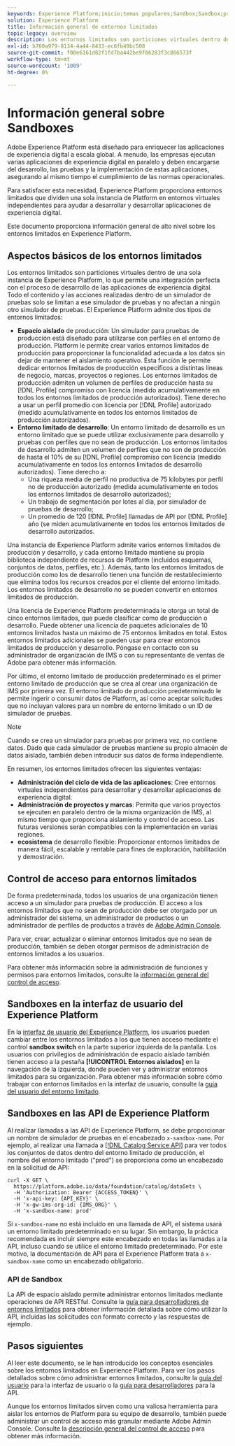 ```yaml
---
keywords: Experience Platform;inicio;temas populares;Sandbox;Sandbox;pruebas;Pruebas
solution: Experience Platform
title: Información general de entornos limitados
topic-legacy: overview
description: Los entornos limitados son particiones virtuales dentro de una sola instancia de Experience Platform, lo que permite una integración perfecta con el proceso de desarrollo de las aplicaciones de experiencia digital.
exl-id: b760a979-8134-4a44-8433-ec6fb49bc508
source-git-commit: f00e6161d82f1fd7ba442be9f06283f3c866573f
workflow-type: tm+mt
source-wordcount: '1009'
ht-degree: 0%

---
```


# Información general sobre Sandboxes

Adobe Experience Platform está diseñado para enriquecer las aplicaciones de experiencia digital a escala global. A menudo, las empresas ejecutan varias aplicaciones de experiencia digital en paralelo y deben encargarse del desarrollo, las pruebas y la implementación de estas aplicaciones, asegurando al mismo tiempo el cumplimiento de las normas operacionales.

Para satisfacer esta necesidad, Experience Platform proporciona entornos limitados que dividen una sola instancia de Platform en entornos virtuales independientes para ayudar a desarrollar y desarrollar aplicaciones de experiencia digital.

Este documento proporciona información general de alto nivel sobre los entornos limitados en Experience Platform.

## Aspectos básicos de los entornos limitados

Los entornos limitados son particiones virtuales dentro de una sola instancia de Experience Platform, lo que permite una integración perfecta con el proceso de desarrollo de las aplicaciones de experiencia digital. Todo el contenido y las acciones realizadas dentro de un simulador de pruebas solo se limitan a ese simulador de pruebas y no afectan a ningún otro simulador de pruebas. El Experience Platform admite dos tipos de entornos limitados:

* **Espacio aislado** de producción: Un simulador para pruebas de producción está diseñado para utilizarse con perfiles en el entorno de producción. Platform le permite crear varios entornos limitados de producción para proporcionar la funcionalidad adecuada a los datos sin dejar de mantener el aislamiento operativo. Esta función le permite dedicar entornos limitados de producción específicos a distintas líneas de negocio, marcas, proyectos o regiones. Los entornos limitados de producción admiten un volumen de perfiles de producción hasta su [!DNL Profile] compromiso con licencia (medido acumulativamente en todos los entornos limitados de producción autorizados). Tiene derecho a usar un perfil promedio con licencia por [!DNL Profile] autorizado (medido acumulativamente en todos los entornos limitados de producción autorizados).
* **Entorno limitado de desarrollo**: Un entorno limitado de desarrollo es un entorno limitado que se puede utilizar exclusivamente para desarrollo y pruebas con perfiles que no sean de producción. Los entornos limitados de desarrollo admiten un volumen de perfiles que no son de producción de hasta el 10% de su [!DNL Profile] compromiso con licencia (medido acumulativamente en todos los entornos limitados de desarrollo autorizados). Tiene derecho a:
   * Una riqueza media de perfil no productiva de 75 kilobytes por perfil no de producción autorizado (medida acumulativamente en todos los entornos limitados de desarrollo autorizados);
   * Un trabajo de segmentación por lotes al día, por simulador de pruebas de desarrollo;
   * Un promedio de 120 [!DNL Profile] llamadas de API por [!DNL Profile] año (se miden acumulativamente en todos los entornos limitados de desarrollo autorizados.

Una instancia de Experience Platform admite varios entornos limitados de producción y desarrollo, y cada entorno limitado mantiene su propia biblioteca independiente de recursos de Platform (incluidos esquemas, conjuntos de datos, perfiles, etc.). Además, tanto los entornos limitados de producción como los de desarrollo tienen una función de restablecimiento que elimina todos los recursos creados por el cliente del entorno limitado. Los entornos limitados de desarrollo no se pueden convertir en entornos limitados de producción.

Una licencia de Experience Platform predeterminada le otorga un total de cinco entornos limitados, que puede clasificar como de producción o desarrollo. Puede obtener una licencia de paquetes adicionales de 10 entornos limitados hasta un máximo de 75 entornos limitados en total. Estos entornos limitados adicionales se pueden usar para crear entornos limitados de producción y desarrollo. Póngase en contacto con su administrador de organización de IMS o con su representante de ventas de Adobe para obtener más información.

Por último, el entorno limitado de producción predeterminado es el primer entorno limitado de producción que se crea al crear una organización de IMS por primera vez. El entorno limitado de producción predeterminado le permite ingerir o consumir datos de Platform, así como aceptar solicitudes que no incluyan valores para un nombre de entorno limitado o un ID de simulador de pruebas.

>[!NOTE]
>
>Cuando se crea un simulador para pruebas por primera vez, no contiene datos. Dado que cada simulador de pruebas mantiene su propio almacén de datos aislado, también deben introducir sus datos de forma independiente.

En resumen, los entornos limitados ofrecen las siguientes ventajas:

* **Administración del ciclo de vida de las aplicaciones**: Cree entornos virtuales independientes para desarrollar y desarrollar aplicaciones de experiencia digital.
* **Administración de proyectos y marcas**: Permita que varios proyectos se ejecuten en paralelo dentro de la misma organización de IMS, al mismo tiempo que proporciona aislamiento y control de acceso. Las futuras versiones serán compatibles con la implementación en varias regiones.
* **ecosistema** de desarrollo flexible: Proporcionar entornos limitados de manera fácil, escalable y rentable para fines de exploración, habilitación y demostración.

## Control de acceso para entornos limitados

De forma predeterminada, todos los usuarios de una organización tienen acceso a un simulador para pruebas de producción. El acceso a los entornos limitados que no sean de producción debe ser otorgado por un administrador del sistema, un administrador de productos o un administrador de perfiles de productos a través de [Adobe Admin Console](https://adminconsole.adobe.com).

Para ver, crear, actualizar o eliminar entornos limitados que no sean de producción, también se deben otorgar permisos de administración de entornos limitados a los usuarios.

Para obtener más información sobre la administración de funciones y permisos para entornos limitados, consulte la [información general del control de acceso](../access-control/home.md).

## Sandboxes en la interfaz de usuario del Experience Platform

En la [interfaz de usuario del Experience Platform](https://platform.adobe.com), los usuarios pueden cambiar entre los entornos limitados a los que tienen acceso mediante el control **sandbox switch** en la parte superior izquierda de la pantalla.  Los usuarios con privilegios de administración de espacio aislado también tienen acceso a la pestaña **[!UICONTROL Entornos aislados]** en la navegación de la izquierda, donde pueden ver y administrar entornos limitados para su organización. Para obtener más información sobre cómo trabajar con entornos limitados en la interfaz de usuario, consulte la [guía del usuario del entorno limitado](ui/overview.md).

## Sandboxes en las API de Experience Platform

Al realizar llamadas a las API de Experience Platform, se debe proporcionar un nombre de simulador de pruebas en el encabezado `x-sandbox-name`. Por ejemplo, al realizar una llamada a [[!DNL Catalog Service API]](https://www.adobe.io/apis/experienceplatform/home/api-reference.html#!acpdr/swagger-specs/catalog.yaml) para ver todos los conjuntos de datos dentro del entorno limitado de producción, el nombre del entorno limitado (&quot;prod&quot;) se proporciona como un encabezado en la solicitud de API:

```shell
curl -X GET \
  https://platform.adobe.io/data/foundation/catalog/dataSets \
  -H 'Authorization: Bearer {ACCESS_TOKEN}' \
  -H 'x-api-key: {API_KEY}' \
  -H 'x-gw-ims-org-id: {IMS_ORG}' \
  -H 'x-sandbox-name: prod'
```

Si `x-sandbox-name` no está incluido en una llamada de API, el sistema usará un entorno limitado predeterminado en su lugar. Sin embargo, la práctica recomendada es incluir siempre este encabezado en todas las llamadas a la API, incluso cuando se utilice el entorno limitado predeterminado. Por este motivo, la documentación de API para el Experience Platform trata a `x-sandbox-name` como un encabezado obligatorio.

### API de Sandbox

La API de espacio aislado permite administrar entornos limitados mediante operaciones de API RESTful. Consulte la [guía para desarrolladores de entornos limitados](api/overview.md) para obtener información detallada sobre cómo utilizar la API, incluidas las solicitudes con formato correcto y las respuestas de ejemplo.

## Pasos siguientes

Al leer este documento, se le han introducido los conceptos esenciales sobre los entornos limitados en Experience Platform. Para ver los pasos detallados sobre cómo administrar entornos limitados, consulte la [guía del usuario](ui/overview.md) para la interfaz de usuario o la [guía para desarrolladores](./api/getting-started.md) para la API.

Aunque los entornos limitados sirven como una valiosa herramienta para aislar los entornos de Platform para su equipo de desarrollo, también puede administrar un control de acceso más granular mediante Adobe Admin Console. Consulte la [descripción general del control de acceso](../access-control/home.md) para obtener más información.
